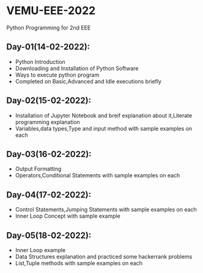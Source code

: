 # VEMU-EEE-2022
Python Programming for 2nd EEE

## Day-01(14-02-2022):
  - Python Introduction
  - Downloading and Installation of Python Software
  - Ways to execute python program
  - Completed on Basic,Advanced and Idle executions briefly

## Day-02(15-02-2022):
  - Installation of Jupyter Notebook and breif explanation about it,Literate programming explanation
  - Variables,data types,Type and input method with sample examples on each

## Day-03(16-02-2022):
  - Output Formatting
  - Operators,Conditional Statements with sample examples on each

## Day-04(17-02-2022):
  - Control Statements,Jumping Statements with sample examples on each
  - Inner Loop Concept with sample example

## Day-05(18-02-2022):
  - Inner Loop example
  - Data Structures explanation and practiced some hackerrank problems
  - List,Tuple methods with sample examples on each

